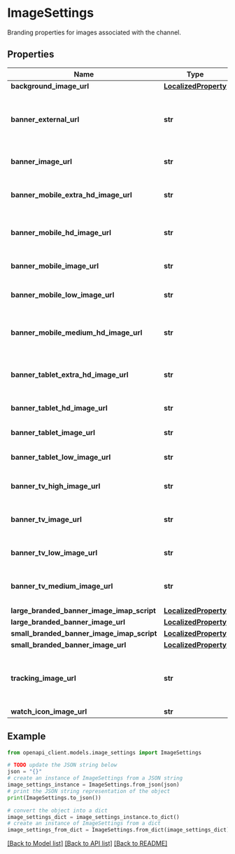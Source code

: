 # ImageSettings

Branding properties for images associated with the channel.

## Properties

Name | Type | Description | Notes
------------ | ------------- | ------------- | -------------
**background_image_url** | [**LocalizedProperty**](LocalizedProperty.md) |  | [optional] 
**banner_external_url** | **str** | This is generated when a ChannelBanner.Insert request has succeeded for the given channel. | [optional] 
**banner_image_url** | **str** | Banner image. Desktop size (1060x175). | [optional] 
**banner_mobile_extra_hd_image_url** | **str** | Banner image. Mobile size high resolution (1440x395). | [optional] 
**banner_mobile_hd_image_url** | **str** | Banner image. Mobile size high resolution (1280x360). | [optional] 
**banner_mobile_image_url** | **str** | Banner image. Mobile size (640x175). | [optional] 
**banner_mobile_low_image_url** | **str** | Banner image. Mobile size low resolution (320x88). | [optional] 
**banner_mobile_medium_hd_image_url** | **str** | Banner image. Mobile size medium/high resolution (960x263). | [optional] 
**banner_tablet_extra_hd_image_url** | **str** | Banner image. Tablet size extra high resolution (2560x424). | [optional] 
**banner_tablet_hd_image_url** | **str** | Banner image. Tablet size high resolution (2276x377). | [optional] 
**banner_tablet_image_url** | **str** | Banner image. Tablet size (1707x283). | [optional] 
**banner_tablet_low_image_url** | **str** | Banner image. Tablet size low resolution (1138x188). | [optional] 
**banner_tv_high_image_url** | **str** | Banner image. TV size high resolution (1920x1080). | [optional] 
**banner_tv_image_url** | **str** | Banner image. TV size extra high resolution (2120x1192). | [optional] 
**banner_tv_low_image_url** | **str** | Banner image. TV size low resolution (854x480). | [optional] 
**banner_tv_medium_image_url** | **str** | Banner image. TV size medium resolution (1280x720). | [optional] 
**large_branded_banner_image_imap_script** | [**LocalizedProperty**](LocalizedProperty.md) |  | [optional] 
**large_branded_banner_image_url** | [**LocalizedProperty**](LocalizedProperty.md) |  | [optional] 
**small_branded_banner_image_imap_script** | [**LocalizedProperty**](LocalizedProperty.md) |  | [optional] 
**small_branded_banner_image_url** | [**LocalizedProperty**](LocalizedProperty.md) |  | [optional] 
**tracking_image_url** | **str** | The URL for a 1px by 1px tracking pixel that can be used to collect statistics for views of the channel or video pages. | [optional] 
**watch_icon_image_url** | **str** |  | [optional] 

## Example

```python
from openapi_client.models.image_settings import ImageSettings

# TODO update the JSON string below
json = "{}"
# create an instance of ImageSettings from a JSON string
image_settings_instance = ImageSettings.from_json(json)
# print the JSON string representation of the object
print(ImageSettings.to_json())

# convert the object into a dict
image_settings_dict = image_settings_instance.to_dict()
# create an instance of ImageSettings from a dict
image_settings_from_dict = ImageSettings.from_dict(image_settings_dict)
```
[[Back to Model list]](../README.md#documentation-for-models) [[Back to API list]](../README.md#documentation-for-api-endpoints) [[Back to README]](../README.md)


